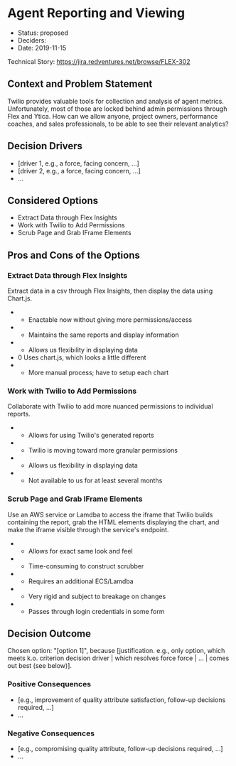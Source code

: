 # Agent Reporting and Viewing

* Status: proposed
* Deciders: 
* Date: 2019-11-15

Technical Story: https://jira.redventures.net/browse/FLEX-302

## Context and Problem Statement

Twilio provides valuable tools for collection and analysis of agent metrics.  Unfortunately, most of those are locked behind admin permissions through Flex and Ytica.  How can we allow anyone, project owners, performance coaches, and sales professionals, to be able to see their relevant analytics?

## Decision Drivers <!-- optional -->

* [driver 1, e.g., a force, facing concern, …]
* [driver 2, e.g., a force, facing concern, …]
* … <!-- numbers of drivers can vary -->

## Considered Options

* Extract Data through Flex Insights
* Work with Twilio to Add Permissions
* Scrub Page and Grab IFrame Elements

## Pros and Cons of the Options

### Extract Data through Flex Insights

Extract data in a csv through Flex Insights, then display the data using Chart.js.

* + Enactable now without giving more permissions/access
* + Maintains the same reports and display information
* + Allows us flexibility in displaying data
* 0 Uses chart.js, which looks a little different
* - More manual process; have to setup each chart

### Work with Twilio to Add Permissions

Collaborate with Twilio to add more nuanced permissions to individual reports.

* + Allows for using Twilio's generated reports
* + Twilio is moving toward more granular permissions
* + Allows us flexibility in displaying data
* - Not available to us for at least several months

### Scrub Page and Grab IFrame Elements

Use an AWS service or Lamdba to access the iframe that Twilio builds containing the report, grab the HTML elements displaying the chart, and make the iframe visible through the service's endpoint.

*  + Allows for exact same look and feel
* - Time-consuming to construct scrubber
* - Requires an additional ECS/Lamdba
* - Very rigid and subject to breakage on changes
* - Passes through login credentials in some form




## Decision Outcome

Chosen option: "[option 1]", because [justification. e.g., only option, which meets k.o. criterion decision driver | which resolves force force | … | comes out best (see below)].

### Positive Consequences <!-- optional -->

* [e.g., improvement of quality attribute satisfaction, follow-up decisions required, …]
* …

### Negative Consequences <!-- optional -->

* [e.g., compromising quality attribute, follow-up decisions required, …]
* …
